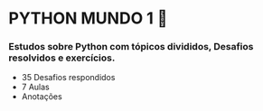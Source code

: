 # PYTHON MUNDO 1 :snake:

### Estudos sobre Python com tópicos divididos, Desafios resolvidos e exercícios.

- 35 Desafios respondidos
- 7 Aulas 
- Anotações